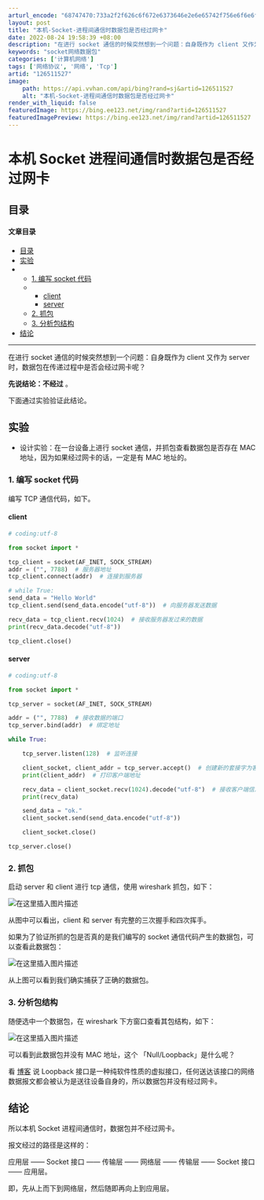 ```yaml
---
arturl_encode: "68747470:733a2f2f626c6f672e6373646e2e6e65742f756e6f6e6f692f:61727469636c652f64657461696c732f313236353131353237"
layout: post
title: "本机-Socket-进程间通信时数据包是否经过网卡"
date: 2022-08-24 19:58:39 +08:00
description: "在进行 socket 通信的时候突然想到一个问题：自身既作为 client 又作为 server 时"
keywords: "socket网络数据包"
categories: ['计算机网络']
tags: ['网络协议', '网络', 'Tcp']
artid: "126511527"
image:
    path: https://api.vvhan.com/api/bing?rand=sj&artid=126511527
    alt: "本机-Socket-进程间通信时数据包是否经过网卡"
render_with_liquid: false
featuredImage: https://bing.ee123.net/img/rand?artid=126511527
featuredImagePreview: https://bing.ee123.net/img/rand?artid=126511527
---
```


# 本机 Socket 进程间通信时数据包是否经过网卡

## 目录

#### 文章目录

* [目录](#_3)
* [实验](#_16)
* + [1. 编写 socket 代码](#1__socket__21)
  + - [client](#client_25)
    - [server](#server_46)
  + [2. 抓包](#2__76)
  + [3. 分析包结构](#3__92)
* [结论](#_105)

---

在进行 socket 通信的时候突然想到一个问题：自身既作为 client 又作为 server 时，数据包在传递过程中是否会经过网卡呢？

**先说结论：不经过**
。

下面通过实验验证此结论。

## 实验

* 设计实验：在一台设备上进行 socket 通信，并抓包查看数据包是否存在 MAC 地址，因为如果经过网卡的话，一定是有 MAC 地址的。

### 1. 编写 socket 代码

编写 TCP 通信代码，如下。

#### client

```python
# coding:utf-8

from socket import *

tcp_client = socket(AF_INET, SOCK_STREAM)
addr = ("", 7788)  # 服务器地址
tcp_client.connect(addr)  # 连接到服务器

# while True:
send_data = "Hello World"
tcp_client.send(send_data.encode("utf-8"))  # 向服务器发送数据

recv_data = tcp_client.recv(1024)  # 接收服务器发过来的数据
print(recv_data.decode("utf-8"))

tcp_client.close()

```

#### server

```python
# coding:utf-8

from socket import *

tcp_server = socket(AF_INET, SOCK_STREAM)

addr = ("", 7788)  # 接收数据的端口
tcp_server.bind(addr)  # 绑定地址

while True:

    tcp_server.listen(128)  # 监听连接

    client_socket, client_addr = tcp_server.accept()  # 创建新的套接字为客户端服务
    print(client_addr)  # 打印客户端地址

    recv_data = client_socket.recv(1024).decode("utf-8")  # 接收客户端信息
    print(recv_data)

    send_data = "ok."
    client_socket.send(send_data.encode("utf-8"))

    client_socket.close()

tcp_server.close()

```

### 2. 抓包

启动 server 和 client 进行 tcp 通信，使用 wireshark 抓包，如下：

![在这里插入图片描述](https://i-blog.csdnimg.cn/blog_migrate/5c9ecd5b967b966161ff0d901313e9dc.png#pic_center)

从图中可以看出，client 和 server 有完整的三次握手和四次挥手。

如果为了验证所抓的包是否真的是我们编写的 socket 通信代码产生的数据包，可以查看此数据包：

![在这里插入图片描述](https://i-blog.csdnimg.cn/blog_migrate/9874d2af6b73ced2a705ba63b3e9af9f.png#pic_center)

从上图可以看到我们确实捕获了正确的数据包。

### 3. 分析包结构

随便选中一个数据包，在 wireshark 下方窗口查看其包结构，如下：

![在这里插入图片描述](https://i-blog.csdnimg.cn/blog_migrate/1c10b80ed9854ea27f019e47d696af13.png#pic_center)

可以看到此数据包并没有 MAC 地址，这个 「Null/Loopback」是什么呢？

看
[博客](https://blog.51cto.com/cchome/385323)
说 Loopback 接口是一种纯软件性质的虚拟接口，任何送达该接口的网络数据报文都会被认为是送往设备自身的，所以数据包并没有经过网卡。

## 结论

所以本机 Socket 进程间通信时，数据包并不经过网卡。

报文经过的路径是这样的：

应用层 —— Socket 接口 —— 传输层 —— 网络层 —— 传输层 —— Socket 接口 —— 应用层。

即，先从上而下到网络层，然后随即再向上到应用层。